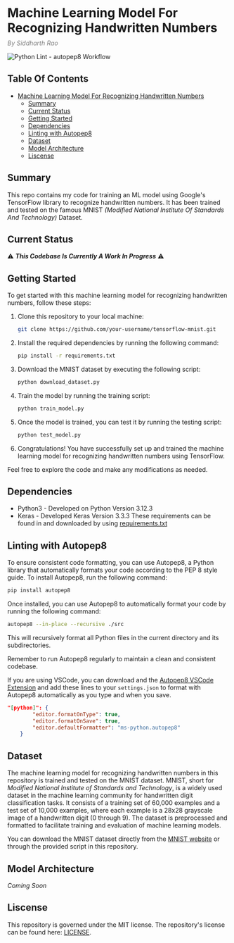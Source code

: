 # Machine Learning Model For Recognizing Handwritten Numbers
*<div style="color:gray;margin-top:-10px;">By Siddharth Rao</div>*

![Python Lint - autopep8 Workflow](https://github.com/silverlightning926/tensorflow-mnist/actions/workflows/python-lint.yaml/badge.svg)

## Table Of Contents
- [Machine Learning Model For Recognizing Handwritten Numbers](#machine-learning-model-for-recognizing-handwritten-numbers)
  - [Summary](#summary)
  - [Current Status](#current-status)
  - [Getting Started](#getting-started)
  - [Dependencies](#dependencies)
  - [Linting with Autopep8](#linting-with-autopep8)
  - [Dataset](#dataset)
  - [Model Architecture](#model-architecture)
  - [Liscense](#liscense)

## Summary
This repo contains my code for training an ML model using Google's TensorFlow library to recognize handwritten numbers. It has been trained and tested on the famous MNIST *(Modified National Institute Of Standards And Technology)* Dataset.

## Current Status
⚠️ ***This Codebase Is Currently A Work In Progress*** ⚠️

## Getting Started

To get started with this machine learning model for recognizing handwritten numbers, follow these steps:

1. Clone this repository to your local machine:
    ```bash
    git clone https://github.com/your-username/tensorflow-mnist.git
    ```

2. Install the required dependencies by running the following command:
    ```bash
    pip install -r requirements.txt
    ```

3. Download the MNIST dataset by executing the following script:
    ```bash
    python download_dataset.py
    ```

4. Train the model by running the training script:
    ```bash
    python train_model.py
    ```

5. Once the model is trained, you can test it by running the testing script:
    ```bash
    python test_model.py
    ```

6. Congratulations! You have successfully set up and trained the machine learning model for recognizing handwritten numbers using TensorFlow.

Feel free to explore the code and make any modifications as needed.

## Dependencies
- Python3 - Developed on Python Version 3.12.3
- Keras - Developed Keras Version 3.3.3
These requirements can be found in and downloaded by using [requirements.txt](./requirements.txt)

## Linting with Autopep8
To ensure consistent code formatting, you can use Autopep8, a Python library that automatically formats your code according to the PEP 8 style guide. To install Autopep8, run the following command:
```bash
pip install autopep8
```

Once installed, you can use Autopep8 to automatically format your code by running the following command:
```bash
autopep8 --in-place --recursive ./src
```

This will recursively format all Python files in the current directory and its subdirectories.

Remember to run Autopep8 regularly to maintain a clean and consistent codebase.

If you are using VSCode, you can download and the [Autopep8 VSCode Extension](https://marketplace.visualstudio.com/items?itemName=ms-python.autopep8) and add these lines to your `settings.json` to format with Autopep8 automatically as you type and when you save.
```json
"[python]": {
        "editor.formatOnType": true,
        "editor.formatOnSave": true,
        "editor.defaultFormatter": "ms-python.autopep8"
    }
```

## Dataset
The machine learning model for recognizing handwritten numbers in this repository is trained and tested on the MNIST dataset. MNIST, short for *Modified National Institute of Standards and Technology*, is a widely used dataset in the machine learning community for handwritten digit classification tasks. It consists of a training set of 60,000 examples and a test set of 10,000 examples, where each example is a 28x28 grayscale image of a handwritten digit (0 through 9). The dataset is preprocessed and formatted to facilitate training and evaluation of machine learning models.

You can download the MNIST dataset directly from the [MNIST website](http://yann.lecun.com/exdb/mnist/) or through the provided script in this repository.

## Model Architecture
*Coming Soon*

## Liscense
This repository is governed under the MIT license. The repository's license can be found here: [LICENSE](./LICENSE).